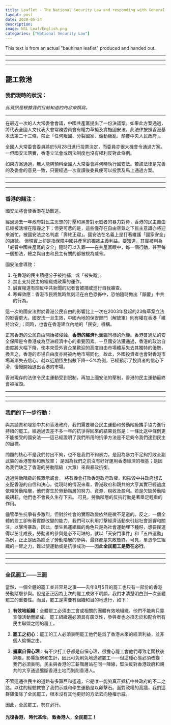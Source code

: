 ```yaml
---
title: Leaflet - The National Security Law and responding with General Strikes
layout: post
date: 2020-05-24
description: 
image: NSL Leaf/English.png
categories: ["National Security Law"] 
---
```


This text is from an actual "bauhinan leaflet" produced and handed out.

***
***
***

## 罷工救港

### 我們現時的狀況：
_此資訊是根據我們目前知道的內容來撰寫。_
***
在最近一次的人大常委會會議，中國共產黨提出了一份決議案。如果此方案通過，將代表全國人文代表大會常務委員會有權力草擬及實施國安法。此法律按照香港基本法第二十三條，禁止「任何叛國、分裂國家、煽動叛亂、顛覆中央人民政府」。

全國人大常委會委員將於5月28日進行投票決定，而委員亦很大機會令通過方案。一但國安法落實，香港立法會或司法制度也沒有權利反對此條例。

如果方案通過，無人能夠預料全國人大常委會將何時執行國安法。若該法律是完善的及委會的意見一致，只要經過一次宣讀後委員便可以投票及馬上通過方案。

***
***
***

### 香港的賭注：
國安法將會使香港在劫難逃。

經過過去一年政府對民主思想的打壓和黑警對示威者的暴力對待，香港的民主自由已經被活埋在陰霾之下；但更可悲的是，這些僅存在自由空氣之下民主意識亦將迎來滅忙，被國安法之名判處「壽終正寢」。國安法在名義上是打著維護「國家安全」的旗號， 但現實上卻是指保障中國共產黨的獨裁主義利益。要知道，其實被判為「威脅中國共產黨的安全」隨時可以入罪——在共產黨眼中，每一個行動，甚至每一個想法，總之與自由和民主有關的都被視為威脅。

國安法會導致：
1.	在香港的民主積極分子被拘捕，或「被失蹤」。
2.	禁止支持民主的組織或政黨的運作。
3.	誠實報道有關反中共新聞的記者會被捕或進行自我審查。
4.	寒蟬效應：香港市民將無時無刻活在白色恐佈中，恐怕隨時做出「顛覆」中共的行為。

這一次的國安法對於香港公民自由的影響比上一次在2003年發起的23條草案立法的影響更大。國安法一旦生效，中國內地的保安部門（解放軍）則有權在香港「維持治安」；同時，也會在香港建立內地的「民安」機構。

正當香港的公民自由開始被侵蝕，**香港的經濟**也面臨同樣的危機。香港普通法的安全保障是令香港成為亞洲經濟中心的重要因素。一旦國安法獲通過，香港的政治自由度將大幅下降，使本來受外資企業歡迎的高度自由市場體系失去其獨特的優勢，換言之，香港的市場自由度亦將被內地市場同化，故此，外國投資者也會對香港市場漸漸失去信心。就以近期恆生指數下降～5%為例，已經預示了投資者的信心下滑，慢慢開始退出香港的市場。

香港現存的法律令民主運動受到限制，再加上國安法的壓制，香港的民主運動最終會被摧毀。

***
***
***

### 我們的下一步行動：
與其讉責和埋怨中共和香港政府，我們需要聯合民主運動和勞動階級攜手協力進行持續的罷工。經過過去差不多一年的抗爭得回來的結果竟然是：一條比送中條例更不能接受的國安法——這已經證明了我們所用的抗爭方法是不足夠令我們達到民主的目標。

問題的核心不是我們付出不夠，也不是我們不夠暴力，是因為暴力不足夠打敗全副武裝的香港警察和解放軍； 是因為我們之前沒有好好運用香港經濟的根基；是因為我們缺乏了香港的勞動階級（大眾）來與暴政抗衡。

透過勞動階級的民眾示威會， 將有機會打敗香港政府政權，和摧毀中共政府想去支配香港的自信和決心。從現時的情況來看，香港政府和親共的大亨其實已經過度依賴勞動階層，他們寄生於勞動階層的努力、資源、稅收及盈利。若是欠缺勞動階級耕耘，他們也不會長久生存下去。 可見，勞動階層的反抗行動是著舉足輕重的作用。

儘管學生抗爭有多激烈，但對於社會的實際改變依然是微不足道的。反之，一個全體的罷工卻有著實際改變的能力，我們可以利用打擊經濟活動來引起社會迴響和關注，以擊垮暴政。因此，學生民運組織的角色只是為社會運動埋下種籽，想要民運得以茁壯成長，勞動者的參與是必不可缺的，就以「天安門事件」和「五四運動」為例，正正是因為缺乏了勞動階層的參與，最終都是失敗告終。可見，單憑學生組織的一臂之力，難以使運動或是抗爭成功——因此**全民罷工是勢在必行**。

***
***
***

### 全民罷工——三罷

當然，一個全體的罷工並非容易之事——去年8月5日的罷工也只有一部份的香港勞動階層參與。但是正正因為上次的罷工成效不明顯，我們才清楚明白到一次全體罷工的重要性。而且，罷工是需要有組織和目的地進行，如下：

1.	**有效地組織**：全體罷工必須由工會或相關的團體有效地組織，他們不能夠只靠宣傳活動而組成。 罷工組織還必須具有廣泛性，參與者也必須忠於和配合所有民主聯盟之間的罷工。

2.	**罷工之初心**：罷工的工人必須表明罷工他們是爲了香港未來的經濟利益，並非個人偷懶之由。

3.	**摒棄自保心理**：有不少打工仔都是自保心理，很擔心罷工會他們導致老闆秋後算賬，影響飯碗和生計，因此可免則免地逃避罷工——但這種心態必須改變： 我們必須表明，民主與香港的工薪階層站在同一陣線，堅決反對香港政府和親共的大亨通過壟斷香港土地而剝削香港人。

不管這通往民主的道路有多艱巨和遙遠，它是唯一能夠真正抵抗中共政府的不二之路。以往的經驗教會了我們示威和學生運動是以卵擊石。面對政權的高牆，我們這群雞蛋除了全民罷工，根本沒有其他更好的方法去向極權示威。

因此，全民罷工，勢在必行。


#### 光復香港， 時代革命。 致香港人，全民罷工！













